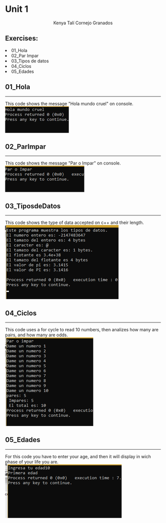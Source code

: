 # Unit 1  
<center>Kenya Talí Cornejo Granados</center>   
<h2>Exercises:  </h2>
<e1>
<li>01_Hola</li>
<li>02_Par Impar</li> 
<li>03_Tipos de datos</li>
<li>04_Ciclos</li>
<li>05_Edades</li> 
</e>
  
<h2>01_Hola </h2>

___    
This code shows the message "Hola mundo cruel" on console.
![Hola](U1/../Images/01_Hola.jpg)   

<h2>02_ParImpar </h2>

___    
This code shows the message "Par o Impar" on console.  
![Par o impar](U1/../Images/02_ParImpar.png) 

<h2>03_TiposdeDatos </h2>

___    
This code shows the type of data accepted on c++ and their length.  
![Tipos de datos](U1/../Images/03_TiposdeDatos.png)   
<h2>04_Ciclos </h2>

___    
This code uses a for cycle to read 10 numbers, then analizes how many are pairs, and how many are odds.    
![Ciclos](U1/../Images/04_Ciclos.png) 

<h2>05_Edades </h2>

___    
For this code you have to enter your age, and then it will display in wich  phase of your life you are.  
![Edades](U1/../Images/05_Edades.png) 